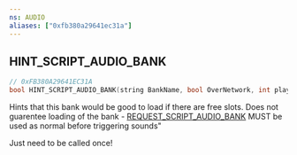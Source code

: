 ```yaml
---
ns: AUDIO
aliases: ["0xfb380a29641ec31a"]
---
```

## HINT_SCRIPT_AUDIO_BANK

```c
// 0xFB380A29641EC31A
bool HINT_SCRIPT_AUDIO_BANK(string BankName, bool OverNetwork, int playerBits);
```

Hints that this bank would be good to load if there are free slots. Does not guarentee loading of the bank - [REQUEST_SCRIPT_AUDIO_BANK](#_0x2F844A8B08D76685) MUST be used as normal before triggering sounds"

Just need to be called once!

